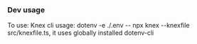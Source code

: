 ### Dev usage
To use: Knex cli usage: dotenv -e ./.env -- npx knex <Knex CLI> --knexfile src/knexfile.ts, it uses globally installed dotenv-cli
